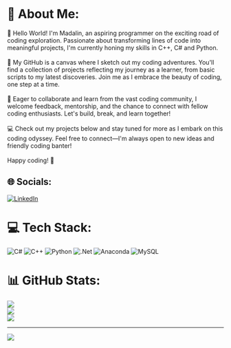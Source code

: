 # 💫 About Me:
👋 Hello World! I'm Madalin, an aspiring programmer on the exciting road of coding exploration. Passionate about transforming lines of code into meaningful projects, I'm currently honing my skills in C++, C# and Python.<br><br>🚀 My GitHub is a canvas where I sketch out my coding adventures. You'll find a collection of projects reflecting my journey as a learner, from basic scripts to my latest discoveries. Join me as I embrace the beauty of coding, one step at a time.<br><br>🌱 Eager to collaborate and learn from the vast coding community, I welcome feedback, mentorship, and the chance to connect with fellow coding enthusiasts. Let's build, break, and learn together!<br><br>💻 Check out my projects below and stay tuned for more as I embark on this coding odyssey. Feel free to connect—I'm always open to new ideas and friendly coding banter!<br><br>Happy coding! 🌈


## 🌐 Socials:
[![LinkedIn](https://img.shields.io/badge/LinkedIn-%230077B5.svg?logo=linkedin&logoColor=white)](https://linkedin.com/in/madalin-serban-b913bb247) 

# 💻 Tech Stack:
![C#](https://img.shields.io/badge/c%23-%23239120.svg?style=for-the-badge&logo=csharp&logoColor=white) ![C++](https://img.shields.io/badge/c++-%2300599C.svg?style=for-the-badge&logo=c%2B%2B&logoColor=white) ![Python](https://img.shields.io/badge/python-3670A0?style=for-the-badge&logo=python&logoColor=ffdd54) ![.Net](https://img.shields.io/badge/.NET-5C2D91?style=for-the-badge&logo=.net&logoColor=white) ![Anaconda](https://img.shields.io/badge/Anaconda-%2344A833.svg?style=for-the-badge&logo=anaconda&logoColor=white) ![MySQL](https://img.shields.io/badge/mysql-%2300000f.svg?style=for-the-badge&logo=mysql&logoColor=white)
# 📊 GitHub Stats:
![](https://github-readme-stats.vercel.app/api?username=SerbanMadalin&theme=radical&hide_border=false&include_all_commits=false&count_private=false)<br/>
![](https://github-readme-streak-stats.herokuapp.com/?user=SerbanMadalin&theme=radical&hide_border=false)<br/>
![](https://github-readme-stats.vercel.app/api/top-langs/?username=SerbanMadalin&theme=radical&hide_border=false&include_all_commits=false&count_private=false&layout=compact)

---
[![](https://visitcount.itsvg.in/api?id=SerbanMadalin&icon=0&color=1)](https://visitcount.itsvg.in)
